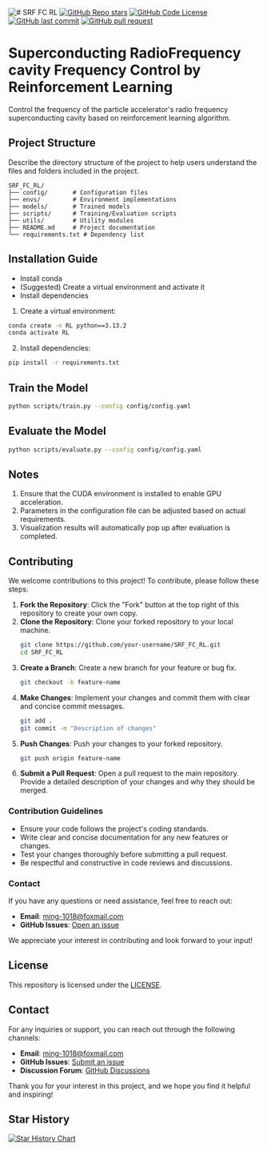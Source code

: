 ![# SRF FC RL](assets/logo.png)
[![GitHub Repo stars](https://img.shields.io/github/stars/iuming/SRF_FC_RL?style=social)](https://github.com/iuming/SRF_FC_RL/stargazers)
[![GitHub Code License](https://img.shields.io/github/license/iuming/SRF_FC_RL)](LICENSE)
[![GitHub last commit](https://img.shields.io/github/last-commit/iuming/SRF_FC_RL)](https://github.com/iuming/SRF_FC_RL/commits/master)
[![GitHub pull request](https://img.shields.io/badge/PRs-welcome-blue)](https://github.com/iuming/SRF_FC_RL/pulls)

# Superconducting RadioFrequency cavity Frequency Control by Reinforcement Learning

Control the frequency of the particle accelerator's radio frequency superconducting cavity based on reinforcement learning algorithm.


## Project Structure

Describe the directory structure of the project to help users understand the files and folders included in the project.

```
SRF_FC_RL/
├── config/       # Configuration files
├── envs/         # Environment implementations
├── models/       # Trained models
├── scripts/      # Training/Evaluation scripts
├── utils/        # Utility modules
├── README.md     # Project documentation
└── requirements.txt # Dependency list
```

## Installation Guide

- Install conda 
- (Suggested) Create a virtual environment and activate it
- Install dependencies

1. Create a virtual environment:
```bash
conda create -n RL python==3.13.2
conda activate RL
```

2. Install dependencies:
```bash
pip install -r requirements.txt
```

## Train the Model
```bash
python scripts/train.py --config config/config.yaml
```

## Evaluate the Model
```bash
python scripts/evaluate.py --config config/config.yaml
```

## Notes
1. Ensure that the CUDA environment is installed to enable GPU acceleration.
2. Parameters in the configuration file can be adjusted based on actual requirements.
3. Visualization results will automatically pop up after evaluation is completed.

## Contributing
We welcome contributions to this project! To contribute, please follow these steps:

1. **Fork the Repository**: Click the "Fork" button at the top right of this repository to create your own copy.
2. **Clone the Repository**: Clone your forked repository to your local machine.
    ```bash
    git clone https://github.com/your-username/SRF_FC_RL.git
    cd SRF_FC_RL
    ```
3. **Create a Branch**: Create a new branch for your feature or bug fix.
    ```bash
    git checkout -b feature-name
    ```
4. **Make Changes**: Implement your changes and commit them with clear and concise commit messages.
    ```bash
    git add .
    git commit -m "Description of changes"
    ```
5. **Push Changes**: Push your changes to your forked repository.
    ```bash
    git push origin feature-name
    ```
6. **Submit a Pull Request**: Open a pull request to the main repository. Provide a detailed description of your changes and why they should be merged.

### Contribution Guidelines
- Ensure your code follows the project's coding standards.
- Write clear and concise documentation for any new features or changes.
- Test your changes thoroughly before submitting a pull request.
- Be respectful and constructive in code reviews and discussions.

### Contact
If you have any questions or need assistance, feel free to reach out:
- **Email**: [ming-1018@foxmail.com](mailto:ming-1018@foxmail.com)
- **GitHub Issues**: [Open an issue](https://github.com/iuming/SRF_FC_RL/issues)

We appreciate your interest in contributing and look forward to your input!

## License

This repository is licensed under the [LICENSE](LICENSE).

## Contact

For any inquiries or support, you can reach out through the following channels:

- **Email**: [ming-1018@foxmail.com](mailto:ming-1018@foxmail.com)
- **GitHub Issues**: [Submit an issue](https://github.com/iuming/SRF_FC_RL/issues)
- **Discussion Forum**: [GitHub Discussions](https://github.com/iuming/SRF_FC_RL/discussions)

Thank you for your interest in this project, and we hope you find it helpful and inspiring!

## Star History

[![Star History Chart](https://api.star-history.com/svg?repos=iuming/SRF_FC_RL&type=Date)](https://star-history.com/#iuming/SRF_FC_RL&Date)

